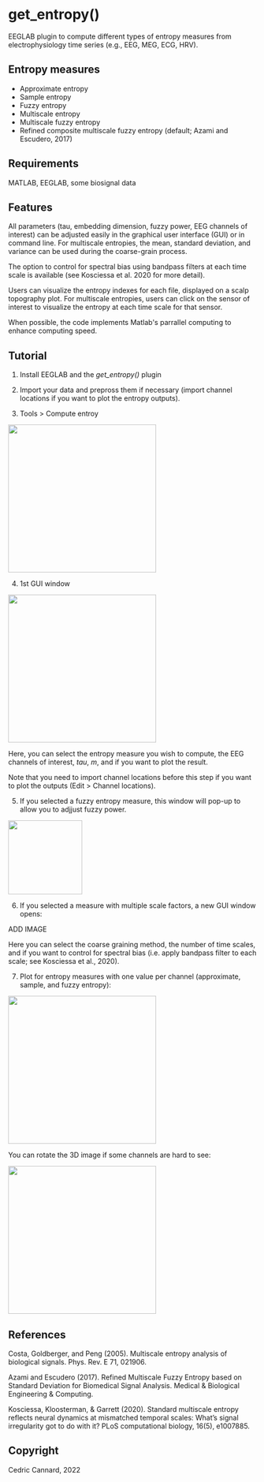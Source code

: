 # get_entropy()

EEGLAB plugin to compute different types of entropy measures from electrophysiology time series (e.g., EEG, MEG, ECG, HRV).

## Entropy measures

- Approximate entropy
- Sample entropy
- Fuzzy entropy
- Multiscale entropy
- Multiscale fuzzy entropy
- Refined composite multiscale fuzzy entropy (default; Azami and Escudero, 2017)

## Requirements

MATLAB, EEGLAB, some biosignal data

## Features

All parameters (tau, embedding dimension, fuzzy power, EEG channels of interest) can be adjusted easily in the graphical user interface (GUI) or in command line. For multiscale entropies, the mean, standard deviation, and variance can be used during the coarse-grain process. 

The option to control for spectral bias using bandpass filters at each time scale is available (see Kosciessa et al. 2020 for more detail).

Users can visualize the entropy indexes for each file, displayed on a scalp topography plot. For multiscale entropies, users can click on the sensor of interest to visualize the entropy at each time scale for that sensor. 

When possible, the code implements Matlab's parrallel computing to enhance computing speed.

## Tutorial

1) Install EEGLAB and the *get_entropy()* plugin

2) Import your data and prepross them if necessary (import channel locations if you want to plot the entropy outputs).

3) Tools > Compute entroy

<img src="https://github.com/amisepa/get_entropy/blob/main/tutorial/img2.png" width="300">

4) 1st GUI window

<img src="https://github.com/amisepa/get_entropy/blob/main/tutorial/img3.png" width="300">

Here, you can select the entropy measure you wish to compute, the EEG channels of interest, *tau*, *m*, and if you want to plot the result. 

Note that you need to import channel locations before this step if you want to plot the outputs (Edit > Channel locations). 

5) If you selected a fuzzy entropy measure, this window will pop-up to allow you to adjjust fuzzy power. 

<img src="https://github.com/amisepa/get_entropy/blob/main/tutorial/img4.png" width="150">

6) If you selected a measure with multiple scale factors, a new GUI window opens:

ADD IMAGE

Here you can select the coarse graining method, the number of time scales, and if you want to control for spectral bias (i.e. apply bandpass filter to each scale; see Kosciessa et al., 2020). 

7) Plot for entropy measures with one value per channel (approximate, sample, and fuzzy entropy):

<img src="https://github.com/amisepa/get_entropy/blob/main/tutorial/img5.png" width="300">

You can rotate the 3D image if some channels are hard to see:

<img src="https://github.com/amisepa/get_entropy/blob/main/tutorial/plot1.mp4" width="300">



## References

Costa, Goldberger, and Peng (2005). Multiscale entropy analysis of biological signals. Phys. Rev. E 71, 021906.

Azami and Escudero (2017). Refined Multiscale Fuzzy Entropy based on Standard Deviation for Biomedical Signal Analysis. Medical & Biological Engineering & Computing.

Kosciessa, Kloosterman, & Garrett (2020). Standard multiscale entropy reflects neural dynamics at mismatched temporal scales: What’s signal irregularity got to do with it? PLoS computational biology, 16(5), e1007885.

## Copyright 

Cedric Cannard, 2022
